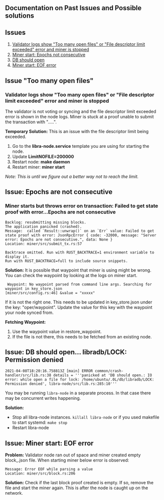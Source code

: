 ## Documentation on Past Issues and Possible solutions

## Issues
1. [Validator logs show "Too many open files" or "File descriptor limit exceeded" error and miner is stopped](#issue-1)
2. [Miner start: Epochs not consecutive](#issue-2)
3. [DB should open](#issue-3)
4. [Miner start: EOF error](#issue-4)

## <a id="issue-1"></a> Issue "Too many open files"
### Validator logs show "Too many open files" or "File descriptor limit exceeded" error and miner is stopped

The validator is not voting or syncing and the file descriptor limit exceeded error is shown in the node logs. Miner is stuck at a proof unable to submit the transaction with ".....".

**Temporary Solution:** This is an issue with the file descriptor limit being exceeded. 

1. Go to the **libra-node.service** template you are using for starting the node. 
2. Update **LimitNOFILE=200000**
3. Restart node: **make daemon**
4. Restart miner: **miner start**

*Note: This is until we figure out a better way not to reach the limit.*


## <a id="issue-2"></a>  Issue: Epochs are not consecutive
### Miner starts but throws error on transaction: Failed to get state proof with error...Epochs are not consecutive

```
Backlog: resubmitting missing blocks.
The application panicked (crashed).
Message:  called `Result::unwrap()` on an `Err` value: Failed to get state proof with error: JsonRpcError { code: -32000, message: "Server error: Epochs are not consecutive.", data: None }
Location: miner/src/submit_tx.rs:57

Backtrace omitted. Run with RUST_BACKTRACE=1 environment variable to display it.
Run with RUST_BACKTRACE=full to include source snippets.

```

**Solution:** It is possible that waypoint that miner is using might be wrong. You can check the waypoint by looking at the logs on miner start. 
```
 Waypoint: No waypoint parsed from command line args. Searching for waypoint in key_store.json
[miner/src/config.rs:46] &value = "xxxxx"
```
If it is not the right one. This needs to be updated in key_store.json under the key: "oper/waypoint". Update the value for this key with the waypoint your node synced from. 

**Fetching Waypoint:** 
1. Use the waypoint value in restore_waypoint. 
2. If the file is not there, this needs to be fetched from an existing node.  


## <a id="issue-3"></a> Issue: DB should open... libradb/LOCK: Permission denied

```
2021-04-08T18:20:16.758813Z [main] ERROR common/crash-handler/src/lib.rs:38 details = '''panicked at 'DB should open.: IO error: while open a file for lock: /home/ubuntu/.0L/db/libradb/LOCK: Permission denied', libra-node/src/lib.rs:285:10'''
```

You may be running `libra-node` in a separate process. In that case there may be concurrent writes happening.

**Solution:**

- Stop all libra-node instances.  `killall libra-node` or if you used makefile to start systemd:  `make stop`
- Restart libra-node

## <a id="issue-4"></a> Issue: Miner start: EOF error

**Problem:** Validator node ran out of space and miner created empty block_.json file. When starting miner below error is observed: 

```
Message: Error EOF while parsing a value
Location: miner/src/block.rs:206
```
**Solution:** Check if the last block proof created is empty. If so, remove the file and start the miner again. This is after the node is caught up on the network. 


